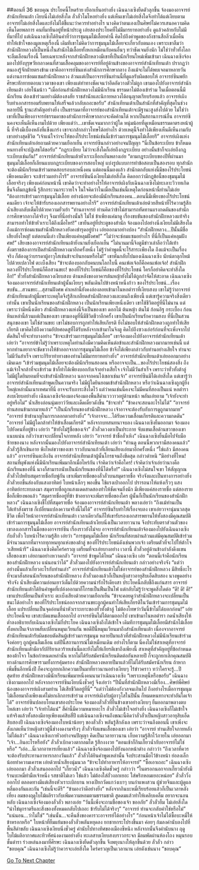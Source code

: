 ##ตอนที่ 36 ขอบคุณ
ประโยคนี้โหดร้าย เยือกเย็นอย่างยิ่ง
เฉินฉางเซิงยืดตัวลุกขึ้น จ้องมองอาจารย์สำนักเทียนเต้า เงียบนิ่งไม่เอ่ยสิ่งใด ลั่วลั่วโมโหอย่างยิ่ง แต่เห็นเขาไม่เอ่ยสิ่งใดจึงทำได้แต่เงียบตาม
อาจารย์ไม่เอ่ยสิ่งใดและยังไม่ได้ชี้แนะว่าควรทำอย่างไร
นางคิดว่าตนเองเป็นศิษย์ไม่ควรเสนอความคิดเห็นโดยพลการ
คนที่มายืนอยู่ที่หน้าประตู เอ่ยสองประโยคที่ไม่มีมารยาทอย่างยิ่ง ดูแล้วคล้ายกับไม่มีที่มาที่ไป แต่เฉินฉางเซิงได้ยินคำที่ว่าการชุมนุมไม้เลื้อยคำนี้ คิดไปถึงคำพูดของถังซานสือลิ่วเมื่อคืนทำให้เข้าใจของมูลเหตุเรื่องนี้
เดิมทีเขาไม่คิดว่าการชุมนุมไม้เลื้อยจะเกี่ยวกับตนเอง เพราะเขาลืมว่าสำนักฝึกหลวงก็เป็นหนึ่งในสำนักไม้เลื้อยทั้งหกเหมือนกับคนอื่นๆ ทว่าชัดเจนยิ่งนัก ไม่ใช่ว่าทั่วทั้งโลกจะลืมเลือนเรื่องนี้ โดยเฉพาะหลังจากสำนักฝึกหลวงมีเขาที่เป็นนักเรียนใหม่เพิ่มเข้ามา
เฉินฉางเซิงจ้องมองไปยังบุรุษวัยกลางคนที่สวมเสื้อคลุมของอาจารย์ที่อยู่ด้านข้างของอาจารย์สำนักเทียนเต้า ปรากฏว่าตนเองรู้จักฝ่ายตรงข้าม เขาคืออาจารย์ซินแห่งสำนักการศึกษากลาง ถึงแม้จะไม่ได้พบเจอมาหลายวัน แต่งานการซ่อมแซมสำนักฝึกหลวง ล้วนแต่เป็นอาจารย์ซินท่านนี้ที่ดูแลรับผิดชอบให้
อาจารย์ซินพยักศีรษะทักทายตอบแววตาของเขา เพียงแต่ท่าทางชัดเจนว่าอึดอัดวางตัวไม่ถูก
เขามองไปยังอาจารย์สำนักเทียนเต้า เอ่ยโน้มน้าว “เมื่อก่อนสำนักฝึกหลวงไม่มีนักเรียน ธรรมดาไม่ต้องเข้าร่วม ในเมื่อตอนนี้มีนักเรียน ต้องเข้าร่วมอย่างมิต้องสงสัย ราชสำนักและนิกายหลวงได้อนุญาตเรียบร้อยแล้ว อาจารย์เผิง รีบทำเอกสารยอมรับพยานให้เสร็จแล้วกลับเถอะขอรับ”
สำนักเทียนเต้าเป็นสำนักที่สำคัญที่สุดในช่วงหลายปีนี้ ฐานะสำคัญอย่างยิ่ง เป็นธรรมดาที่อาจารย์ของสำนักเทียนเต้าจะมีฐานะสูงส่งไปด้วย ไม่ใช่ว่าเขาที่เป็นเพียงอาจารย์ธรรมดาของสำนักการศึกษากลางจะคัดค้านได้ หากเป็นสถานการณ์อื่น อาจารย์ซินคงจะเห็นดีเห็นงามไปด้วย เพียงแต่ว่า...เขาชัดเจนมากกว่าผู้ใด หนุ่มน้อยที่ดูเหมือนธรรมดาตรงหน้าผู้นี้ ที่จริงมีเบื้องหลังที่แข็งแกร่ง เขาจะกล้ากล่าวโทษได้อย่างไร ด้วยเหตุนี้จึงทำได้เพียงเห็นดีเห็นงามกับเขาอย่างสุดชีวิต
“เจ้าแน่ใจว่าจะให้ของไร้ประโยชน์เช่นนี้เข้าร่วมการชุมนุมไม้เลื้อยรึ” อาจารย์เผิงแห่งสำนักเทียนเต้าเอ่ยถามด้วยความเยือกเย็น
อาจารย์ซินกล่าวอย่างจนปัญญา “นี่เป็นข้อระเบียบ ข้าก็หมดหนทางที่จะปฏิเสธได้ขอรับ”
“กฎระเบียบ ไม่ว่าจะสิ่งใดก็เอ่ยถึงกฎระเบียบ อย่างนั้นข้าก็จะเอ่ยถึงกฎระเบียบเช่นกัน!”
อาจารย์สำนักเทียนเต้าหัวเราะเยือกเย็นพลางเอ่ย “ตามกฎระเบียบของปีที่ผ่านมา ชุมนุมไม้เลื้อยก็เลียนแบบกฎระเบียบของการสอบใหญ่ แบ่งรูปแบบการทำข้อสอบเป็นสองรอบ ทุกสำนักจะต้องมีนักเรียนเข้าร่วมทดสอบรอบละหนึ่งคน แต่ตอนนี้มองแล้ว สำนักตกอับแห่งนี้มีของไร้ประโยชน์เพียงคนเดียว จะเข้าร่วมอย่างไรรึ”
อาจารย์ซินนิ่งเงียบไม่เอ่ยสิ่งใด คิดออกว่ามีกฎข้อนี้ของชุมนุมไม้เลื้อยจริงๆ เพียงแค่ก่อนหน้านี้ เขาคิดว่าจะทำอย่างไรให้อาจารย์เผิงกับเฉินฉางเซิงไม่ทะเลาะวิวาทเกิดขึ้นจึงลืมกฎข้อนี้ รู้สึกกระวนกระวายใจ ในใจคิดว่าในเมื่อเป็นเช่นนี้เหตุใดก่อนหน้านี้ท่านไม่เอ่ย
“ต้องการเข้าร่วมการชุมนุมไม้เลื้อย อย่างน้อยจะต้องมีนักเรียนสองคน...ตอนนี้มีเพียงของไร้ประโยชน์คนเดียว เจ้าจะให้ข้ารับรองเอกสารพยานอย่างไรรึ”
อาจารย์สำนักเทียนเต้าเอ่ยด้วยสีหน้าที่ไร้ความรู้สึก น้ำเสียงกลับเต็มไปด้วยความยั่วเย้า “ท่านอาจารย์ ท่านคิดว่าข้าไม่สามารถทัดทานแรงกดดันของสำนักการศึกษากลางได้จริงๆ จึงมาที่นี่อย่างนั้นรึ ไม่ใช่ ข้าเพียงแค่มาดู เรื่องขบขันของสำนักฝึกหลวงแท้จริงสามารถทำให้ข้าหัวเราะได้ถึงเมื่อไหร่!”
เขายืนอยู่ที่ประตูของสำนัก จ้องมองไปอย่างนิ่งเงียบไม่มีเสียงใด ถึงแม้การซ่อมแซมสำนักฝึกหลวงยังคงชำรุดอยู่บ้าง เอ่ยออกมาอย่างปลง “สำนักฝึกหลวง...ปีนั้นมีชื่อเสียงยิ่งใหญ่! แต่ตอนนี้เล่า เป็นเพียงแค่หลุมฝังศพ!”
“ไม่ว่าจะซ่อมแซมอย่างไร ที่นี่ก็เป็นแค่หลุมฝังศพ!”
เสียงของอาจารย์สำนักเทียนเต้ายิ่งนานยิ่งเยือกเย็น “ไม่นานมานี้จิงตูมีข่าวเล่าลือว่าใต้เท้าสังฆราชต้องการเปิดสำนักฝึกหลวงมาอีกครั้งหนึ่ง ไม่รู้ว่าคำพูดนี้จะไร้สาระเพียงใด ถึงแม้จะเป็นเรื่องจริง ก็ต้องดูว่าบรรดาผู้อาวุโสเช่นข้าจะยินยอมหรือไม่!”
เขาหันกลับไปมองเฉินฉางเซิง นัยน์ตาลุกไหม้ไปด้วยเปลวไฟ ตะเบ็งเสียง “ข้าจะต้องบอกกับคนบนโลกใบนี้ คนเพ้อเจ้อก็คือคนเพ้อเจ้อ! สำนักฝึกหลวงที่ไร้ประโยชน์ก็คือสวนขยะ! ของที่ไร้ประโยชน์ก็คือของที่ไร้ประโยชน์ ใครก็อย่าคิดจะทำสิ่งใดอีก!”
ทั่วทั้งสำนักฝึกหลวงเงียบสงบ ด้านหลังของอาคารต้นหญ้ายังไม่ได้ถูกกำจัดให้สะอาด
เฉินฉางเซิงจ้องมองอาจารย์สำนักเทียนเต้าผู้นั้นเงียบๆ พลันเดินไปข้างหน้าหนึ่งก้าว
ของไร้ประโยชน์...เรื่องขบขัน...สวนขยะ...สุสานฝังศพ
คำเหล่านี้ยังคงล่องลอยเข้ามาในหอตำราที่เงียบสงบ
เขาไม่รู้ว่าอาจารย์สำนักเทียนเต้าผู้นี้เพราะเหตุใดจึงรู้สึกเกลียดสำนักฝึกหลวงและตนถึงเพียงนี้ แต่เขารู้ความจริงสิ่งเดียวเท่านั้น
เขาเป็นนักเรียนของสำนักฝึกหลวง
เป็นนักเรียนเพียงหนึ่งเดียว เขาใช้ชีวิตอยู่ที่นี่ไม่นาน แต่เพราะว่ามีหนึ่งเดียว สำนักฝึกหลวงแห่งนี้จึงเป็นของเขา ดอกไม้ ต้นหญ้า ต้นไม้ ก้อนอิฐ กระเบื้อง ก้อนหินเหล่านี้ล้วนแต่เป็นของเขา เขามองดูที่นี่มีชีวิตชีวาอีกครั้ง เขาเป็นนักเรียนรักความสงบ ที่นี่เป็นสวนสนุกของเขา ไม่ใช่สวนขยะ
เขาไม่ชอบการถูกทำให้เสียเกียรติ ยิ่งไม่ชอบให้สำนักฝึกหลวงถูกทำให้เสียเกียรติ
เขาคิดไปถึงความอัปยศอดสูที่ได้รับหลังจากเข้ามาในจิงตู คิดไปถึงซวงเอ๋อร์ก่อนที่จะเพิ่งจากไป ตัดสินใจที่จะทำบางอย่าง
“ข้าจะเข้าร่วมการชุมนุมไม้เลื้อย”
เขาจ้องมองไปยังอาจารย์สำนักเทียนเต้า เอ่ยว่า “อาจารย์ข้าไม่รู้ว่าเพราะเหตุใดท่านถึงมีความคิดเห็นต่อข้าและสำนักฝึกหลวงมากมายเช่นนี้ แต่หากท่านอยากจะขัดขวางให้ข้าออกจากการชุมนุมไม้เลื้อย ข้าจึงได้เพียงกล่าวกับท่านอย่างเสียใจ ท่านจะไม่มีวันสำเร็จ เพราะกิริยาท่าทางของท่านไม่มีมารยาทอย่างยิ่ง”
อาจารย์สำนักเทียนเต้าเอ่ยออกมาอย่างเมินเฉย “เข้าร่วมชุมนุมไม้เลื้อยจะต้องมีนักเรียนสองคน หรืออาจจะเป็น...ของไร้ประโยชน์สองสิ่ง ถึงแม้เจ้าใจกล้าที่จะเข้าร่วม ข้าก็ทำได้เพียงบอกกับเจ้าอย่างเสียใจ เจ้าไม่มีวันสำเร็จ เพราะว่าทั่วทั้งต้าลู่ไม่มีผู้ใดยินยอมที่จะเข้าสำนักฝึกหลวง นอกจากคนโง่เขลาเช่นเจ้า”
อาจารย์ซินมิได้เอ่ยสิ่งใด แต่เขารู้ว่าอาจารย์สำนักเทียนเต้าพูดเป็นความจริง ไม่มีผู้ใดยินยอมเข้าสำนักฝึกหลวง หรือว่าเฉินฉางเซิงถูกผู้ยิ่งใหญ่เหล่านั้นเนรเทศมาที่นี่ อาจจะรับภาระสิ่งใดไว้ แต่ว่าคนเช่นนี้คงจะไม่มีคนที่สองเป็นแน่
หอตำราสงบเงียบอย่างยิ่ง
เฉินฉางเซิงจ้องมองจ้องมองพื้นสีดำแวววาวอยู่ด้านหน้า พลันเอ่ยถาม “เจ้ายังจะทำอยู่หรือไม่”
น้ำเสียงอ่อนนุ่มเยาว์วัยและเด็ดเดี่ยวดังขึ้น “ข้าจะทำ”
“ข้าคงจะสอนอะไรไม่ได้”
“อาจารย์ท่านสอนข้ามากมายแล้ว”
“เป็นนักเรียนของสำนักฝึกหลวง เจ้าอาจจะต้องรับกับการดูถูกมากมาย”
“อาจารย์ ข้าชำนาญในการกลอกตาอย่างยิ่ง”
“เจ้าอาจจะ...ได้รับความเสื่อมเกียรติและความกดดัน”
“อาจารย์ ไม่มีผู้ใดกล้าทำให้ข้าเสื่อมเกียรติ”
หลังจากบทสนทนาจบลง
เฉินฉางเซิงยิ้มออกมา จ้องมองไปยังคนที่อยู่ข้าง เอ่ยว่า “ข้ายังไม่รู้ชื่อของเจ้า”
ลั่วลั่วดวงตาเป็นประกาย จับแขนเสื้อด้านขวาของเขาแนบแน่น กลัวว่าเขาจะเปลี่ยนใจภายหลัง เอ่ยว่า “อาจารย์ ข้าชื่อลั่วเหิง”
เฉินฉางเซิงยื่นมือไปจับมือซ้ายของนาง หลังจากนั้นมองไปยังอาจารย์สำนักเทียนเต้า เอ่ยว่า “ท่านดู ตอนนี้พวกเรามีสองคนแล้ว”
ลั่วลั่วรู้สึกเขินอาย พิงไหล่ขวาของเขา ราวกับนกแก้วที่เลียนเสียงเอ่ยมาอีกครั้งหนึ่ง “ใช่แล้ว มีสองคนแล้ว”
อาจารย์ซินตะลึงงัน
อาจารย์สำนักเทียนเต้าผู้นั้นโกรธจนถึงขีดสุด กล่าวตำหนิ “มีอย่างที่ไหน! สถานที่ผุพังแห่งนี้มีนักเรียนเพิ่มมาอีกเมื่อไหร่กัน เจ้าคิดว่าเจ้าคือใคร! เจ้าคิดว่าเจ้าเอ่ยว่านางคือนักเรียนของที่นี่ นางก็สามารถนับเป็นนักเรียนของที่นี่ได้หรือ!”
เฉินฉางเซิงไม่สนใจเขา ให้สัญญาณลั่วลั่วไปหยิบสมุดรายชื่อกับพู่กัน
เขาเพิ่มรายชื่อของลั่วลั่วบนสมุดรายชื่อ จริงจังและเป็นทางการอย่างยิ่ง
ลั่วลั่วยกขึ้นส่องกับแสงอาทิตย์ ใบหน้าเล็กๆ พองขึ้น ใช้แรงเป่าออกไป ปรารถนาให้แห้งเร็วๆ
แสงอาทิตย์กระทบลงมา สมุดรายชื่อถูกแสงแดดสาดสองทำให้ชัดเจนยิ่งนัก มีเพียงแค่สองรายชื่อ แต่สองรายชื่อก็เพียงพอแล้ว
“สมุดรายชื่ออยู่ที่ข้า ข้าอยากจะเพิ่มรายชื่อของใคร ผู้นั้นก็เป็นนักเรียนของสำนักฝึกหลวง”
เฉินฉางเซิงชี้ไปที่สมุดรายชื่อ จ้องมองอาจารย์สำนักเทียนเต้า พลางเอ่ยว่า “ถึงแม้ท่านเป็นใต้เท้าสังฆราช ก็เปลี่ยนแปลงความจริงนี้ไม่ได้”
อาจารย์ซินรีบทำให้เรื่องจบลง เขาเอ่ยวาจานุ่มนวลสุดชีวิต เพื่อไว้หน้าอาจารย์สำนักเทียนเต้า เวลาเดียวกันก็ให้เขารับรองเอกสารพยานให้ทั้งสองมีคุณสมบัติเข้าร่วมการชุมนุมไม้เลื้อย อาจารย์สำนักเทียนเต้าเงียบนิ่งเป็นเวลายาวนาน จึงประทับตราส่วนตัวของเขาลงเอกสารในมือของอาจารย์ซิน
เรื่องราวยังไม่จบ
อาจารย์สำนักเทียนเต้าจ้องมองไปยังเฉินฉางเซิงกับลั่วลั่ว ใบหน้าไร้ความรู้สึก เอ่ยว่า “การชุมนุมไม้เลื้อย นักเรียนที่สอบผ่านล้วนแต่มีคุณสมบัติเข้าร่วม มีจำนวนมากที่มาจากทุกหนทุกแห่งของต้าลู่ ของที่ไร้ประโยชน์ดังเช่นพวกเจ้า เตรียมตัวที่จะไปให้ต้าโจวเสียหน้ารึ”
เฉินฉางเซิงคิดใคร่ครวญ เตรียมที่จะเอ่ยบางอย่าง
เวลานี้ ลั่วลั่วอยู่ด้านข้างกำลังดึงแขนเสื้อของเขา เอ่ยถามอย่างหวาดกลัว “อาจารย์ ข้าพูดได้ไหม”
เฉินฉางเซิง เอ่ย “ตอนนี้เจ้าคือนักเรียนของสำนักฝึกหลวง แน่นอนว่าได้”
ลั่วลั่วมองไปยังอาจารย์สำนักเทียนเต้า กล่าวอย่างจริงจัง “แต่ว่า อย่างนั้นแล้วเกี่ยวอะไรกับท่านเล่า”
อาจารย์สำนักเทียนเต้าไม่ใช่อาจารย์ของสำนักฝึกหลวง มีสิทธิ์อะไรที่จะมาสั่งสอนนักเรียนของสำนักฝึกหลวง ลั่วลั่วมองแล้วก็เป็นหญิงสาวอายุสิบเอ็ดสิบสอง นางพูดอย่างจริงจัง น้ำเสียงมีความอ่อนเยาว์เต็มไปด้วยความน่ารักไร้เดียงสา ประโยคนี้กลับชี้ถึงแก่นสาร อาจารย์สำนักเทียนเต้าได้ยินคำพูดที่เปล่งออกมาก็โกรธเป็นฟืนเป็นไฟ แต่กลับไม่รู้ว่าจะพูดสิ่งใดต่อ
“ดี! ดี! ดี!”
เขาแปรเปลี่ยนเป็นหัวเราะ ตะเบ็งเสียงด้วยความเยือกเย็น “ข้าจะคอยดูว่าสำนักฝึกหลวงจะเปลี่ยนเป็นชนะได้อย่างไร ของที่ไร้ประโยชน์ออกจากสวนขยะถูกผู้คนทำให้เสียเกียรติในวันเข้าร่วมการชุมนุมไม้เลื้อย แปรเปลี่ยนเป็นจุดอ่อนที่น่าหัวเราะเยาะของทั่วทั้งต้าลู่ ไม่ต้องโทษว่าวันนี้ข้าไม่ได้บอกก่อน!”
เอ่ยประโยคนี้จบ เขาสะบัดแขนเสื้อออกไป
อาจารย์ซินไม่ได้ตามออกไป เขาเข้ามาในหอตำรา กดน้ำเสียงให้ต่ำลงอธิบายกับเฉินฉางเซิงไม่กี่ประโยค
เฉินฉางเซิงถึงได้เข้าใจ เดิมทีการชุมนุมไม้เลื้อยมีสำนักไม้เลื้อยทั้งหกเป็นเจ้าภาพสับเปลี่ยนหมุนเวียนกัน พอดีปีนี้หมุนเวียนมาถึงสำนักเทียนเต้า เนื่องจากอาจารย์สำนักเทียนเต้ารับผิดชอบตัดสินผู้เข้าร่วมการชุมนุม หลายปีมาแล้วที่สำนักฝึกหลวงไม่มีนักเรียนเข้าร่วม จึงค่อยๆ ถูกผู้คนลืมเลือน แต่ปีนี้สถานการณ์ไม่เหมือนเดิม อย่างไรก็ตาม นี่คงไม่ใช่สาเหตุที่อาจารย์สำนักเทียนเต้ามีอากัปกิริยาเลวร้ายเช่นนี้และยังไม่ให้เกียรติเขาถึงเพียงนี้ สาเหตุที่สำคัญอยู่ที่ข้อกำหนดของต้าโจว
ในข้อกำหนดเหล่านั้น หากไม่ได้รับสมัครนักเรียนติดต่อกันหลายปี ก็จะถูกยกเลิกคุณสมบัติทางด้านการศึกษารวมทั้งการคุ้มครอง สำนักฝึกหลวงหลายปีมาแล้วที่ไม่ได้รับสมัครนักเรียน ถ้าหากเพิ่มขึ้นอีกหนึ่งปี ก็คงจะถูกยกเลิกความเป็นมาที่ยาวนานอย่างเงียบๆ ไร้ข่าวคราว ทว่าใครจะรู้...ปีสุดท้าย สำนักฝึกหลวงมีนักเรียนเพิ่มมาหนึ่งคนนามว่าเฉินฉางเซิง
“เพราะเหตุนี้หรือขอรับ” เฉินฉางเซิงถามออกไป
หลังจากอาจารย์ซินเงียบนิ่งชั่วครู่ จึงเอ่ยว่า “ปีนั้นที่สำนักฝึกหลวงมีเรื่อง...ศิษย์พี่ศิษย์น้องของอาจารย์เผิงสามท่าน ได้เสียชีวิตอยู่ที่นี่”
“แต่ว่าไม่ต้องกังวลจนเกินไป ถึงอย่างไรเมื่อการชุมนุมไม้เลื้อยมาถึงเพียงแค่ไม่ยกเลิกการเข้าร่วม อาจารย์เผิงกับผู้อาวุโสในปีนั้น ก็หมดหนทางจะทำอันใดเจ้าได้”
อาจารย์ซินปลอบโยนเขาสองประโยค จ้องมองลั่วลั่วที่ยืนข้างเขาอย่างเงียบๆ ยิ้มออกมาพลางตบไหล่เขา เอ่ยว่า “เจ้าทำได้แน่”
สี่คำนี้มีความหมายอะไร ลั่วลั่วไม่เข้าใจอย่างยิ่ง เฉินฉางเซิงก็ไม่เข้าใจ
แท้จริงแล้วทั้งสองมีอายุเพียงแค่สิบสี่ปี แต่เฉินฉางเซิงจนถึงขณะนี้คิดว่าลั่วลั่วเป็นหญิงสาวอายุสิบเอ็ดสิบสองปี
เฉินฉางเซิงจ้องมองใบหน้าน้อยๆ ของลั่วลั่ว พลันรู้สึกลังเล เพราะว่าจนถึงตอนนี้ เขาเพิ่งจะสังเกตเห็นว่าหญิงสาวผู้นี้ช่างงดงามจริงๆ
ลั่วลั่วจับแขนเสื้อของเขา เอ่ยว่า “อาจารย์ ท่านเสียใจภายหลังไม่ได้แล้ว”
เฉินฉางเซิงเกาหัวอย่างจนปัญญา คิดเป็นเวลายาวนาน เก็บความรู้สึกไว้ภายใน เอ่ยออกมา “เจ้า...กินอะไรหรือยัง”
ลั่วลั่วเบิกดวงตากลมโต รู้สึกงงงวย “ตอนเช้าก็กินเกี๊ยวน้ำกับอาจารย์ไม่ใช่หรือ”
“เอ่อ...นี่เวลาอาหารเที่ยงแล้ว”
เฉินฉางเซิงจ้องมองไปยังนอกหน้าต่าง กล่าวว่า “ถึงเวลาที่ควรจะต้องรับประทานอาหารกลางวันแล้ว”
ลั่วลั่วได้ยินคำพูดเหล่านั้น จึงประสานมือไว้ข้างหน้า ย่อลงเล็กน้อยทำความเคารพ เอ่ยด้วยน้ำเสียงนุ่มนวล “ข้าจะไปทำอาหารให้อาจารย์”
“ซื้อเอาเถอะ” เฉินฉางเซิงเอ่ยออกมา
ลั่วลั่วเสนอออกไป “เกี๊ยวน้ำ”
เฉินฉางเซิงคิดชั่วครู่ กล่าวว่า “ในตรอกนอกจากเกี๊ยวน้ำยังมีร้านบะหมี่ทำมือเจ้าหนึ่ง รสชาติไม่เลว ใช่แล้ว ไม่ต้องใส่ถั่วงอกเยอะ ใส่พริกหอมเยอะหน่อย”
ลั่วลั่ววิ่งออกไป ตลอดทางมีแต่เสียงหัวเราะเบิกบาน หางเปียกวัดแกว่งเบาๆ
บนกำแพงสวน ผู้ช่วยจินและผู้ดูแลหลี่มองกันและกัน
“เช่นนี้จะดีรึ”
“ข้ามองว่าดีอย่างยิ่ง”
หลังจากกินบะหมี่เรียบร้อยแล้วก็เป็นเวลาหลังเที่ยง ลมของฤดูใบไม้ผลิราวกับเพิ่มความหอมตามธรรมชาติ สูดดมแล้วทำให้เคลิบเคลิ้ม อยากจะนอนหลับ
เฉินฉางเซิงจ้องมองลั่วลั่ว พลางเอ่ย “วันนี้เพิ่งจะถามชื่อของเจ้า ขออภัย”
ลั่วลั่วยิ้ม ไม่เอ่ยสิ่งใด
“นำไข่มุกราตรีและสิ่งของทั้งหมดกลับไปเถอะ ข้ารับไม่ได้จริงๆ”
“อาจารย์ ท่านจะกลับคำใช่หรือไม่”
“แน่นอน...ว่าไม่ใช่”
“เช่นนั้น...จะคืนสิ่งของคารวะอาจารย์ได้อย่างไร”
“ก่อนหน้าเจ้าไม่ได้ซื้อบะหมี่ให้ข้าหรอกหรือ”
ใบหน้าที่ยิ้มแย้มของลั่วลั่วพลันหยุดลง ยกชายกระโปรงขึ้นมา ค่อยๆ ก้มลงคำนับลงไปที่พื้นสีดำขลับ
เฉินฉางเซิงเงียบนิ่งชั่วครู่ คำนับไปทางทิศของเมืองซีหนิง หลังจากนั้นจึงคำนับนาง
ฤดูใบไม้ผลิอากาศและทิวทัศน์งดงามอย่างยิ่ง ทะเลสาบเงียบสงบราวกระจก มีลมพัดผ่านห้องโถง หมุนรอบชั้นตำรา ร่วงหล่นลงมาที่ศีรษะ
เฉินฉางเซิงยืดตัวลุกขึ้น จึงพยุงนางให้ลุกขึ้นด้วย
ลั่วลั่ว กล่าว “ขอบคุณ”
เฉินฉางเซิงไม่รู้ว่าควรจะเอ่ยสิ่งใด ใคร่ครวญเป็นเวลานาน เอ่ยดังเช่นนาง “ขอบคุณ”




[Go To Next Chapter]( ./38.md)